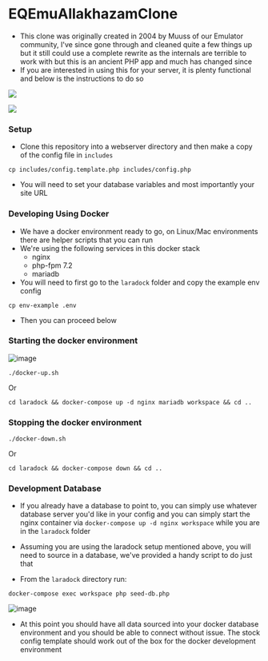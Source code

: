 # EQEmuAllakhazamClone

* This clone was originally created in 2004 by Muuss of our Emulator community, I've since gone through and cleaned quite a few things up but it still could use a complete rewrite as the internals are terrible to work with but this is an ancient PHP app and much has changed since
* If you are interested in using this for your server, it is plenty functional and below is the instructions to do so

![](https://i.imgur.com/pwTrZm2.png)

![](https://i.imgur.com/oMC9mDM.png)

### Setup

* Clone this repository into a webserver directory and then make a copy of the config file in `includes`

```cp includes/config.template.php includes/config.php```

* You will need to set your database variables and most importantly your site URL

### Developing Using Docker

* We have a docker environment ready to go, on Linux/Mac environments there are helper scripts that you can run
* We're using the following services in this docker stack
  * nginx
  * php-fpm 7.2
  * mariadb
* You will need to first go to the `laradock` folder and copy the example env config 

```cp env-example .env```

* Then you can proceed below

### Starting the docker environment

![image](https://user-images.githubusercontent.com/3319450/41198122-8d575772-6c37-11e8-849c-492051b12ab9.png)

```./docker-up.sh```

Or

```cd laradock && docker-compose up -d nginx mariadb workspace && cd ..```

### Stopping the docker environment

```./docker-down.sh```

Or

```cd laradock && docker-compose down && cd ..```

### Development Database 

* If you already have a database to point to, you can simply use whatever database server you'd like in your config and you 
can simply start the nginx container via `docker-compose up -d nginx workspace` while you are in the `laradock` folder

* Assuming you are using the laradock setup mentioned above, you will need to source in a database, we've provided a handy
script to do just that

* From the `laradock` directory run:

```docker-compose exec workspace php seed-db.php```

![image](https://user-images.githubusercontent.com/3319450/41198130-cdcc9f92-6c37-11e8-8051-40d73741fda0.png)

* At this point you should have all data sourced into your docker database environment and you should be able to connect without issue. The stock config template should work out of the box for the docker development environment